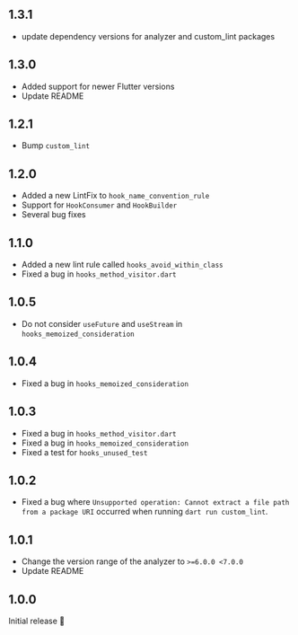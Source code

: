 ## 1.3.1

- update dependency versions for analyzer and custom_lint packages

## 1.3.0

- Added support for newer Flutter versions
- Update README

## 1.2.1

- Bump `custom_lint`

## 1.2.0

- Added a new LintFix to `hook_name_convention_rule`
- Support for `HookConsumer` and `HookBuilder`
- Several bug fixes

## 1.1.0

- Added a new lint rule called `hooks_avoid_within_class`
- Fixed a bug in `hooks_method_visitor.dart`

## 1.0.5

- Do not consider `useFuture` and `useStream` in `hooks_memoized_consideration`

## 1.0.4

- Fixed a bug in `hooks_memoized_consideration`

## 1.0.3

- Fixed a bug in `hooks_method_visitor.dart`
- Fixed a bug in `hooks_memoized_consideration`
- Fixed a test for `hooks_unused_test`

## 1.0.2

- Fixed a bug where `Unsupported operation: Cannot extract a file path from a package URI` occurred when running `dart run custom_lint`.

## 1.0.1

- Change the version range of the analyzer to `>=6.0.0 <7.0.0`
- Update README

## 1.0.0

Initial release 🎉
